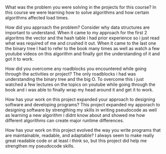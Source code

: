 What was the problem you were solving in the projects for this course?
  In this course we were learning how to solve algorithms and how certain algorithms affected load times. 

How did you approach the problem? Consider why data structures are important to understand.
  When it came to my approach for the first 2 algoritms the vector and the hash table i had prior experience so i just read what was required of me and crushed it out. When it came to the last one the binary tree I had to refer to the book many times as well as watch a few youtube videos on this algorithm and finally got the understanding of it and got it to work.

How did you overcome any roadblocks you encountered while going through the activities or project?
  The only roadblocks i had was understanding the binary tree and the big O. To overcome this i just watched a few lectures on the topics on youtube while going through the book and i was able to finally wrap my head around it and get it to work.
  
How has your work on this project expanded your approach to designing software and developing programs?
  This project expanded my apporach to designing software by strengthing my skills in writing pseudocode as well as learning a new algorithm i didnt know about and showed me how different algorithms can create major runtime differences.

  
How has your work on this project evolved the way you write programs that are maintainable, readable, and adaptable?
  I always seem to make really great readable code or at least i think so, but this project did help me strengthen my pseudocode skills.
